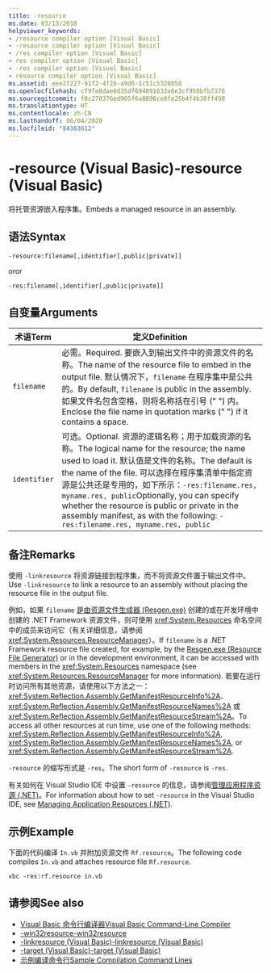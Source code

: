 ```yaml
---
title: -resource
ms.date: 03/13/2018
helpviewer_keywords:
- /resource compiler option [Visual Basic]
- -resource compiler option [Visual Basic]
- /res compiler option [Visual Basic]
- res compiler option [Visual Basic]
- -res compiler option [Visual Basic]
- resource compiler option [Visual Basic]
ms.assetid: eee2f227-91f2-4f2b-a9d6-1c51c5320858
ms.openlocfilehash: cf9fe8dae0d35df694891633a6e3cf950bfb7376
ms.sourcegitcommit: f8c270376ed905f6a8896ce0fe25b4f4b38ff498
ms.translationtype: HT
ms.contentlocale: zh-CN
ms.lasthandoff: 06/04/2020
ms.locfileid: "84363612"
---
```

# <a name="-resource-visual-basic"></a><span data-ttu-id="1148a-102">-resource (Visual Basic)</span><span class="sxs-lookup"><span data-stu-id="1148a-102">-resource (Visual Basic)</span></span>
<span data-ttu-id="1148a-103">将托管资源嵌入程序集。</span><span class="sxs-lookup"><span data-stu-id="1148a-103">Embeds a managed resource in an assembly.</span></span>  
  
## <a name="syntax"></a><span data-ttu-id="1148a-104">语法</span><span class="sxs-lookup"><span data-stu-id="1148a-104">Syntax</span></span>  
  
```console  
-resource:filename[,identifier[,public|private]]  
```

<span data-ttu-id="1148a-105">or</span><span class="sxs-lookup"><span data-stu-id="1148a-105">or</span></span>  

```console
-res:filename[,identifier[,public|private]]  
```  
  
## <a name="arguments"></a><span data-ttu-id="1148a-106">自变量</span><span class="sxs-lookup"><span data-stu-id="1148a-106">Arguments</span></span>  
  
|<span data-ttu-id="1148a-107">术语</span><span class="sxs-lookup"><span data-stu-id="1148a-107">Term</span></span>|<span data-ttu-id="1148a-108">定义</span><span class="sxs-lookup"><span data-stu-id="1148a-108">Definition</span></span>|  
|---|---|  
|`filename`|<span data-ttu-id="1148a-109">必需。</span><span class="sxs-lookup"><span data-stu-id="1148a-109">Required.</span></span> <span data-ttu-id="1148a-110">要嵌入到输出文件中的资源文件的名称。</span><span class="sxs-lookup"><span data-stu-id="1148a-110">The name of the resource file to embed in the output file.</span></span> <span data-ttu-id="1148a-111">默认情况下，`filename` 在程序集中是公共的。</span><span class="sxs-lookup"><span data-stu-id="1148a-111">By default, `filename` is public in the assembly.</span></span> <span data-ttu-id="1148a-112">如果文件名包含空格，则将名称括在引号 (" ") 内。</span><span class="sxs-lookup"><span data-stu-id="1148a-112">Enclose the file name in quotation marks (" ") if it contains a space.</span></span>|  
|`identifier`|<span data-ttu-id="1148a-113">可选。</span><span class="sxs-lookup"><span data-stu-id="1148a-113">Optional.</span></span> <span data-ttu-id="1148a-114">资源的逻辑名称；用于加载资源的名称。</span><span class="sxs-lookup"><span data-stu-id="1148a-114">The logical name for the resource; the name used to load it.</span></span> <span data-ttu-id="1148a-115">默认值是文件的名称。</span><span class="sxs-lookup"><span data-stu-id="1148a-115">The default is the name of the file.</span></span> <span data-ttu-id="1148a-116">可以选择在程序集清单中指定资源是公共还是专用的，如下所示：`-res:filename.res, myname.res, public`</span><span class="sxs-lookup"><span data-stu-id="1148a-116">Optionally, you can specify whether the resource is public or private in the assembly manifest, as with the following: `-res:filename.res, myname.res, public`</span></span>|  
  
## <a name="remarks"></a><span data-ttu-id="1148a-117">备注</span><span class="sxs-lookup"><span data-stu-id="1148a-117">Remarks</span></span>  
 <span data-ttu-id="1148a-118">使用 `-linkresource` 将资源链接到程序集，而不将资源文件置于输出文件中。</span><span class="sxs-lookup"><span data-stu-id="1148a-118">Use `-linkresource` to link a resource to an assembly without placing the resource file in the output file.</span></span>  
  
 <span data-ttu-id="1148a-119">例如，如果 `filename` [是由资源文件生成器 (Resgen.exe)](../../../framework/tools/resgen-exe-resource-file-generator.md) 创建的或在开发环境中创建的 .NET Framework 资源文件，则可使用 <xref:System.Resources> 命名空间中的成员来访问它（有关详细信息，请参阅 <xref:System.Resources.ResourceManager>）。</span><span class="sxs-lookup"><span data-stu-id="1148a-119">If `filename` is a .NET Framework resource file created, for example, by the [Resgen.exe (Resource File Generator)](../../../framework/tools/resgen-exe-resource-file-generator.md) or in the development environment, it can be accessed with members in the <xref:System.Resources> namespace (see <xref:System.Resources.ResourceManager> for more information).</span></span> <span data-ttu-id="1148a-120">若要在运行时访问所有其他资源，请使用以下方法之一：<xref:System.Reflection.Assembly.GetManifestResourceInfo%2A>、<xref:System.Reflection.Assembly.GetManifestResourceNames%2A> 或 <xref:System.Reflection.Assembly.GetManifestResourceStream%2A>。</span><span class="sxs-lookup"><span data-stu-id="1148a-120">To access all other resources at run time, use one of the following methods: <xref:System.Reflection.Assembly.GetManifestResourceInfo%2A>, <xref:System.Reflection.Assembly.GetManifestResourceNames%2A>, or <xref:System.Reflection.Assembly.GetManifestResourceStream%2A>.</span></span>  
  
 <span data-ttu-id="1148a-121">`-resource` 的缩写形式是 `-res`。</span><span class="sxs-lookup"><span data-stu-id="1148a-121">The short form of `-resource` is `-res`.</span></span>  
  
 <span data-ttu-id="1148a-122">有关如何在 Visual Studio IDE 中设置 `-resource` 的信息，请参阅[管理应用程序资源 (.NET)](/visualstudio/ide/managing-application-resources-dotnet)。</span><span class="sxs-lookup"><span data-stu-id="1148a-122">For information about how to set `-resource` in the Visual Studio IDE, see [Managing Application Resources (.NET)](/visualstudio/ide/managing-application-resources-dotnet).</span></span>  
  
## <a name="example"></a><span data-ttu-id="1148a-123">示例</span><span class="sxs-lookup"><span data-stu-id="1148a-123">Example</span></span>  
 <span data-ttu-id="1148a-124">下面的代码编译 `In.vb` 并附加资源文件 `Rf.resource`。</span><span class="sxs-lookup"><span data-stu-id="1148a-124">The following code compiles `In.vb` and attaches resource file `Rf.resource`.</span></span>  
  
```console
vbc -res:rf.resource in.vb  
```  
  
## <a name="see-also"></a><span data-ttu-id="1148a-125">请参阅</span><span class="sxs-lookup"><span data-stu-id="1148a-125">See also</span></span>

- [<span data-ttu-id="1148a-126">Visual Basic 命令行编译器</span><span class="sxs-lookup"><span data-stu-id="1148a-126">Visual Basic Command-Line Compiler</span></span>](index.md)
- [<span data-ttu-id="1148a-127">-win32resource</span><span class="sxs-lookup"><span data-stu-id="1148a-127">-win32resource</span></span>](win32resource.md)
- [<span data-ttu-id="1148a-128">-linkresource (Visual Basic)</span><span class="sxs-lookup"><span data-stu-id="1148a-128">-linkresource (Visual Basic)</span></span>](linkresource.md)
- [<span data-ttu-id="1148a-129">-target (Visual Basic)</span><span class="sxs-lookup"><span data-stu-id="1148a-129">-target (Visual Basic)</span></span>](target.md)
- [<span data-ttu-id="1148a-130">示例编译命令行</span><span class="sxs-lookup"><span data-stu-id="1148a-130">Sample Compilation Command Lines</span></span>](sample-compilation-command-lines.md)
